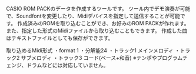 CASIO ROM PACKのデータを作成するツールです。
ツール内でデモ演奏が可能で、Soundfontを変更したり、Midiデバイスを指定して送信することが可能です。
作成済みのROMを取り込むことができ、お好みのROM PACKが作れます。
また、指定した形式のMidiファイルから取り込むこともできます。
作成した曲はテキストファイルとしても保存ができます。

取り込めるMidi形式
・format 1
・分解能24
・トラック1 メインメロディ
・トラック2 サブメロディ
・トラック3 コード(ベース+和音)
※テンポやプログラムチェンジ、ドラムなどには対応していません。